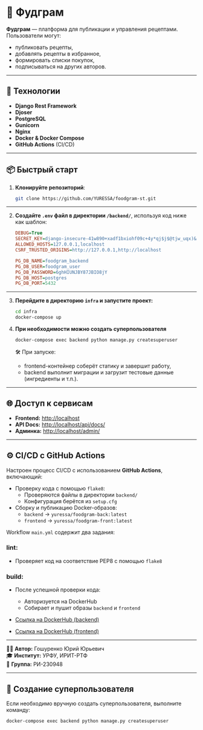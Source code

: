 # 🍲 Фудграм

**Фудграм** — платформа для публикации и управления рецептами. Пользователи могут:

- публиковать рецепты,
- добавлять рецепты в избранное,
- формировать списки покупок,
- подписываться на других авторов.

---

## 🚀 Технологии

- **Django Rest Framework**
- **Djoser**
- **PostgreSQL**
- **Gunicorn**
- **Nginx**
- **Docker & Docker Compose**
- **GitHub Actions** (CI/CD)

---

## 📦 Быстрый старт

1. **Клонируйте репозиторий**:
   ```bash
   git clone https://github.com/YURESSA/foodgram-st.git
   ```

---

2. **Создайте `.env` файл в директории `/backend/`**, используя код ниже как шаблон:
   ```ini
   DEBUG=True
   SECRET_KEY=django-insecure-41w890+xadf1bxiohf09c+4y*qj$j$@tjw_uqx)&imzr0bs^
   ALLOWED_HOSTS=127.0.0.1,localhost
   CSRF_TRUSTED_ORIGINS=http://127.0.0.1,http://localhost

   PG_DB_NAME=foodgram_backend
   PG_DB_USER=foodgram_user
   PG_DB_PASSWORD=6ghHIUNJBY87JBIO8jY
   PG_DB_HOST=postgres
   PG_DB_PORT=5432
   ```

---

3. **Перейдите в директорию `infra` и запустите проект:**
   ```bash
   cd infra
   docker-compose up
   ```
4. **При необходимости можно создать суперпользователя**
   ```bash
   docker-compose exec backend python manage.py createsuperuser
   ```

   🛠️ При запуске:
    - frontend-контейнер соберёт статику и завершит работу,
    - backend выполнит миграции и загрузит тестовые данные (ингредиенты и т.п.).

---

## 🌐 Доступ к сервисам

- **Frontend:** [http://localhost](http://localhost)
- **API Docs:** [http://localhost/api/docs/](http://localhost/api/docs/)
- **Админка:** [http://localhost/admin/](http://localhost/admin/)

---

## ⚙️ CI/CD с GitHub Actions

Настроен процесс CI/CD с использованием **GitHub Actions**, включающий:

- Проверку кода с помощью `flake8`:
    - Проверяются файлы в директории `backend/`
    - Конфигурация берётся из `setup.cfg`
- Сборку и публикацию Docker-образов:
    - `backend` → `yuressa/foodgram-back:latest`
    - `frontend` → `yuressa/foodgram-front:latest`

Workflow `main.yml` содержит два задания:

### lint:

- Проверяет код на соответствие PEP8 с помощью `flake8`

### build:

- После успешной проверки кода:
    - Авторизуется на DockerHub
    - Собирает и пушит образы `backend` и `frontend`

- [Ссылка на DockerHub (backend)](https://hub.docker.com/r/yuressa/foodgram-back)
- [Ссылка на DockerHub (frontend)](https://hub.docker.com/r/yuressa/foodgram-front)

---

👨‍💻 **Автор:** Гошуренко Юрий Юрьевич  
🎓 **Институт:** УРФУ, ИРИТ-РТФ  
🧾 **Группа:** РИ-230948

---

## 🔐 Создание суперпользователя

Если необходимо вручную создать суперпользователя, выполните команду:

```bash
docker-compose exec backend python manage.py createsuperuser
```